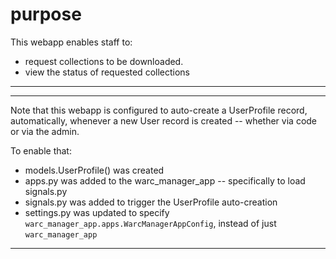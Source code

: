# purpose

This webapp enables staff to:
- request collections to be downloaded.
- view the status of requested collections

--- 

---

Note that this webapp is configured to auto-create a UserProfile record, automatically, whenever a new User record is created -- whether via code or via the admin.

To enable that:
- models.UserProfile() was created
- apps.py was added to the warc_manager_app -- specifically to load signals.py
- signals.py was added to trigger the UserProfile auto-creation
- settings.py was updated to specify `warc_manager_app.apps.WarcManagerAppConfig`, instead of just `warc_manager_app`
---
